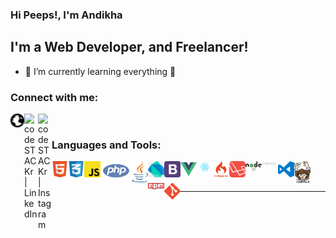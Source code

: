 ### Hi Peeps!, I'm Andikha 

##  I'm a Web Developer, and Freelancer!

- 🌱 I’m currently learning everything 🤣

### Connect with me:

[<img align="left" alt="codeSTACKr.com" width="22px" src="https://raw.githubusercontent.com/iconic/open-iconic/master/svg/globe.svg" />][website]
[<img align="left" alt="codeSTACKr | LinkedIn" width="22px" src="https://cdn.jsdelivr.net/npm/simple-icons@v3/icons/linkedin.svg" />][linkedin]
[<img align="left" alt="codeSTACKr | Instagram" width="22px" src="https://cdn.jsdelivr.net/npm/simple-icons@v3/icons/instagram.svg" />][instagram]

<br />

### Languages and Tools:

<img align="left" alt="Visual Studio Code" width="26px" src="https://github.com/andikhadian/stock-logo/blob/main/html.png?raw=true" />
<img align="left" alt="HTML5" width="26px" src="https://github.com/andikhadian/stock-logo/blob/main/css.png?raw=true" />
<img align="left" alt="CSS3" width="26px" src="https://github.com/andikhadian/stock-logo/blob/main/js.png?raw=true" />
<img align="left" alt="Sass" width="50px" src="https://github.com/andikhadian/stock-logo/blob/main/4. php.png?raw=true" />
<img align="left" alt="JavaScript" width="26px" src="https://github.com/andikhadian/stock-logo/blob/main/5. java.png?raw=true" />
<img align="left" alt="React" width="26px" src="https://github.com/andikhadian/stock-logo/blob/main/6. dart.png?raw=true" />
<img align="left" alt="Node.js" width="26px" src="https://github.com/andikhadian/stock-logo/blob/main/8. bootstrap.png?raw=true" />
<img align="left" alt="SQL" width="26px" src="https://github.com/andikhadian/stock-logo/blob/main/9. vue.png?raw=true" />
<img align="left" alt="MySQL" width="26px" src="https://github.com/andikhadian/stock-logo/blob/main/10. react.png?raw=true" />
<img align="left" alt="MongoDB" width="26px" src="https://github.com/andikhadian/stock-logo/blob/main/11. ci.png?raw=true" />
<img align="left" alt="Git" width="26px" src="https://github.com/andikhadian/stock-logo/blob/main/12. laravel.png?raw=true" />
<img align="left" alt="GitHub" width="26px" src="https://github.com/andikhadian/stock-logo/blob/main/13. nodejs.png?raw=true" />
<img align="left" alt="Terminal" width="26px" src="https://github.com/andikhadian/stock-logo/blob/main/14. express.png?raw=true" />
<img align="left" alt="Terminal" width="26px" src="https://github.com/andikhadian/stock-logo/blob/main/15. vscode.png?raw=true" />
<img align="left" alt="Terminal" width="26px" src="https://github.com/andikhadian/stock-logo/blob/main/16. composer.png?raw=true" />
<img align="left" alt="Terminal" width="26px" src="https://github.com/andikhadian/stock-logo/blob/main/17. npm.png?raw=true" />
<img align="left" alt="Terminal" width="26px" src="https://github.com/andikhadian/stock-logo/blob/main/18. git.png?raw=true" />
<br />
<br />

---

[website]: https://andikhadian.github.io
[instagram]: https://instagram.com/andikha.dian
[linkedin]: https://www.linkedin.com/in/andikha-dian-187316173/
